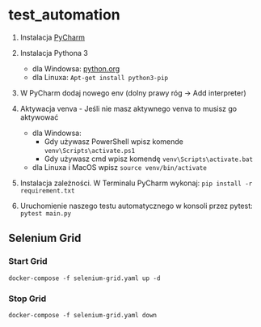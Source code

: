 # test_automation

1. Instalacja [PyCharm](https://www.jetbrains.com/pycharm/download/) 
2. Instalacja Pythona 3 
   - dla Windowsa: [python.org](https://www.python.org/downloads/windows/)
   - dla Linuxa: `Apt-get install python3-pip`

3. W PyCharm dodaj nowego env (dolny prawy róg -> Add interpreter)
4. Aktywacja venva - Jeśli nie masz aktywnego venva to musisz go aktywować
    - dla Windowsa:  
      - Gdy używasz PowerShell  wpisz komende `venv\Scripts\activate.ps1`
      - Gdy używasz cmd wpisz komendę  `venv\Scripts\activate.bat`
    - dla Linuxa i MacOS wpisz `source venv/bin/activate`

5. Instalacja zależności. W Terminalu PyCharm wykonaj: `pip install -r requirement.txt` 
6. Uruchomienie naszego testu automatycznego w konsoli przez pytest: `pytest main.py`

## Selenium Grid
### Start Grid

```console
docker-compose -f selenium-grid.yaml up -d
```

### Stop Grid
```console
docker-compose -f selenium-grid.yaml down
```
